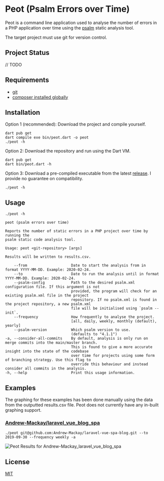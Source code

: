 # Peot (Psalm Errors over Time)

Peot is a command line application used to analyse the number of errors in a PHP application over time using the [psalm](https://github.com/vimeo/psalm) static analysis tool. 

The target project must use git for version control.

## Project Status
// TODO

## Requirements
- [git](https://git-scm.com/)
- [composer installed globally](https://getcomposer.org/doc/00-intro.md#globally)

## Installation
Option 1 (recommended): Download the project and compile yourself.
```
dart pub get
dart compile exe bin/peot.dart -o peot
./peot -h
```

Option 2: Download the repository and run using the Dart VM. 
```
dart pub get
dart bin/peot.dart -h
```

Option 3: Download a pre-compiled executable from the latest [release](https://github.com/Andrew-Mackay/peot/releases). I provide no guarantee on compatibility.
```
./peot -h
```

## Usage
```
./peot -h

peot (psalm errors over time)

Reports the number of static errors in a PHP project over time by running the 
psalm static code analysis tool.

Usage: peot <git-repository> [args]

Results will be written to results.csv.

    --from                    Date to start the analysis from in format YYYY-MM-DD. Example: 2020-02-24.
    --to                      Date to run the analysis until in format YYYY-MM-DD. Example: 2020-02-24.
    --psalm-config            Path to the desired psalm.xml configuration file. If this argument is not
                              provided, the program will check for an existing psalm.xml file in the project
                              repository. If no psalm.xml is found in the project repository, a new psalm.xml
                              file will be initialised using `psalm --init`.
    --frequency               How frequently to analyse the project.
                              [all, daily, weekly, monthly (default), yearly]
    --psalm-version           Which psalm version to use.
                              (defaults to "4.1.1")
-a, --consider-all-commits    By default, analysis is only run on merge commits into the main/master branch.
                              This is found to give a more accurate insight into the state of the codebase
                              over time for projects using some form of branching strategy. Use this flag to
                              override this behaviour and instead consider all commits in the analysis.
-h, --help                    Print this usage information.

```

## Examples
The graphing for these examples has been done manually using the data from the outputted results.csv file. Peot does not currently have any in-built graphing support.

### [Andrew-Mackay/laravel_vue_blog_spa](https://github.com/Andrew-Mackay/laravel-vue-spa-blog)
```
./peot git@github.com:Andrew-Mackay/laravel-vue-spa-blog.git --to 2019-09-30 --frequency weekly -a
```

![Peot Results for Andrew-Mackay_laravel_vue_blog_spa](https://user-images.githubusercontent.com/22844315/107846848-fe353800-6dde-11eb-9873-b43485a6e66b.png)

## License
[MIT](LICENSE)
